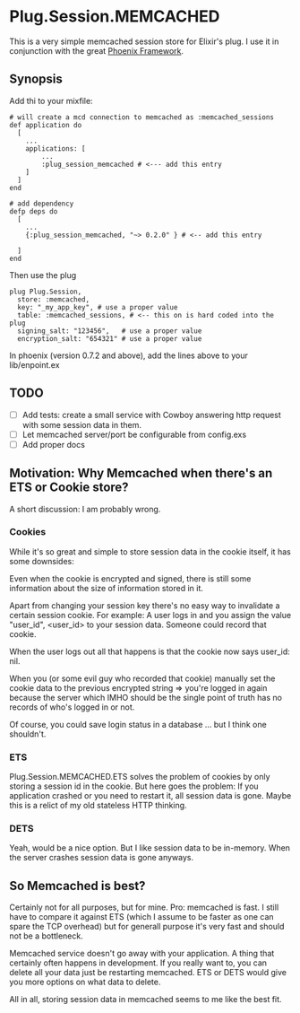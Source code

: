 Plug.Session.MEMCACHED
======================

This is a very simple memcached session store for Elixir's plug. I use it in
conjunction with the great
[Phoenix Framework](https://github.com/phoenixframework/phoenix).

## Synopsis

Add thi to your mixfile:

```
# will create a mcd connection to memcached as :memcached_sessions
def application do
  [
    ...
    applications: [
        ...
        :plug_session_memcached # <--- add this entry
    ]
  ]
end

# add dependency
defp deps do
  [
    ...
    {:plug_session_memcached, "~> 0.2.0" } # <-- add this entry
    
  ]
end
```

Then use the plug
```
plug Plug.Session,
  store: :memcached,
  key: "_my_app_key", # use a proper value 
  table: :memcached_sessions, # <-- this on is hard coded into the plug
  signing_salt: "123456",   # use a proper value
  encryption_salt: "654321" # use a proper value
```

In phoenix (version 0.7.2 and above), add the lines above to your lib/enpoint.ex

## TODO

 - [ ] Add tests: create a small service with Cowboy answering http request with some session data in them.
 - [ ] Let memcached server/port be configurable from config.exs
 - [ ] Add proper docs

## Motivation: Why Memcached when there's an ETS or Cookie store?

A short discussion: I am probably wrong.

### Cookies

While it's so great and simple to store session data in the cookie
itself, it has some downsides:

Even when the cookie is encrypted and signed, there is still some information 
about the size of information stored in it.

Apart from changing your session key there's no easy way to invalidate a certain
session cookie. For example: A user logs in and you assign the value "user_id",
<user_id> to your session data. Someone could record that cookie. 

When the user logs out all that happens is that the cookie now says user_id: nil.

When you (or some evil guy who recorded that cookie) manually set the cookie data to 
the previous encrypted string => you're logged in again because the server which
IMHO should be the single point of truth has no records of who's logged in or not.

Of course, you could save login status in a database ... but I think one shouldn't.

### ETS

Plug.Session.MEMCACHED.ETS solves the problem of cookies by only storing a
session id in the cookie. But here goes the problem: If you application crashed
or you need to restart it, all session data is gone. Maybe this is a relict of
my old stateless HTTP thinking.

### DETS

Yeah, would be a nice option. But I like session data to be in-memory. When the
server crashes session data is gone anyways.

## So Memcached is best?

Certainly not for all purposes, but for mine. Pro: memcached is fast. I still
have to compare it against ETS (which I assume to be faster as one can spare the
TCP overhead) but for generall purpose it's very fast and should not be a
bottleneck.

Memcached service doesn't go away with your application. A thing that certainly
often happens in development. If you really want to, you can delete all your
data just be restarting memcached. ETS or DETS would give you more options on
what data to delete.

All in all, storing session data in memcached seems to me like the best fit.

